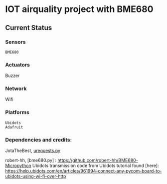 # IOT airquality project with BME680
## Current Status
### Sensors
    BME680
    
### Actuators    
  Buzzer
  
### Network
  Wifi
  
### Platforms
    Ubidots
    Adafruit
    
### Dependencies and credits:

JotaTheBest, [urequests.py](https://github.com/jotathebest/micropython-lib/blob/master/urequests/urequests.py)

robert-hh,  [bme680.py] : https://github.com/robert-hh/BME680-Micropython
Ubidots transmission code from Ubidots tutorial found [here]: https://help.ubidots.com/en/articles/961994-connect-any-pycom-board-to-ubidots-using-wi-fi-over-http

